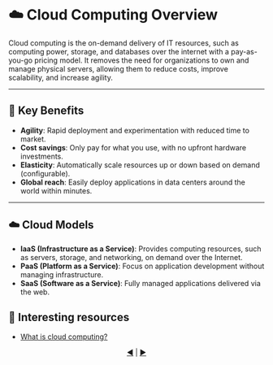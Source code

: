 # ☁️ Cloud Computing Overview

Cloud computing is the on-demand delivery of IT resources, such as computing power, storage, and databases over the internet with a pay-as-you-go pricing model. It removes the need for organizations to own and manage physical servers, allowing them to reduce costs, improve scalability, and increase agility.

---

## 🔑 Key Benefits

- **Agility**: Rapid deployment and experimentation with reduced time to market.
- **Cost savings**: Only pay for what you use, with no upfront hardware investments.
- **Elasticity**: Automatically scale resources up or down based on demand (configurable).
- **Global reach**: Easily deploy applications in data centers around the world within minutes.

---

## ☁️ Cloud Models

- **IaaS (Infrastructure as a Service)**: Provides computing resources, such as servers, storage, and networking, on demand over the Internet. 
- **PaaS (Platform as a Service)**: Focus on application development without managing infrastructure.
- **SaaS (Software as a Service)**: Fully managed applications delivered via the web. 

## 🔗 Interesting resources
- [What is cloud computing?](https://aws.amazon.com/pt/what-is-cloud-computing/)

<div align="center">
  <a href="./networking-basics.md">◀️</a> | 
  <a href="./02-what-is-aws.md">▶️</a>
</div>
